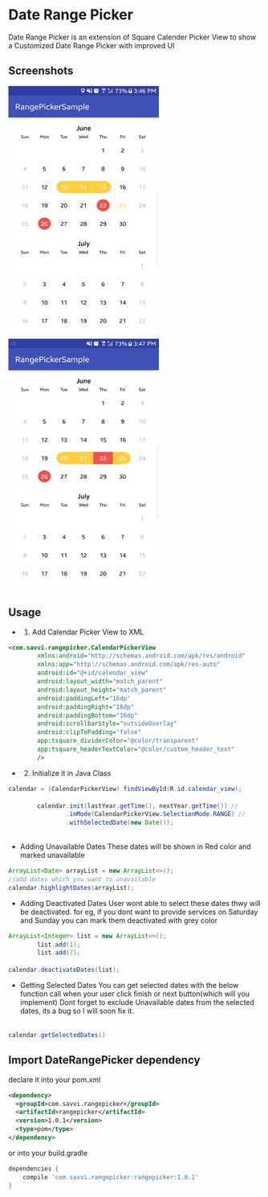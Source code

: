 Date Range Picker 
===================
Date Range Picker is an extension of Square Calender Picker View to show a Customized Date Range Picker with improved UI

Screenshots
-----------
<img src="device-2017-06-23-154706.png" alt="alt text" width="300" height="500"> <img src="device-2017-06-23-154757.png" alt="alt text" width="300" height="500">

Usage
-----
* 1. Add Calendar Picker View to XML

```xml
<com.savvi.rangepicker.CalendarPickerView
        xmlns:android="http://schemas.android.com/apk/res/android"
        xmlns:app="http://schemas.android.com/apk/res-auto"
        android:id="@+id/calendar_view"
        android:layout_width="match_parent"
        android:layout_height="match_parent"
        android:paddingLeft="16dp"
        android:paddingRight="16dp"
        android:paddingBottom="16dp"
        android:scrollbarStyle="outsideOverlay"
        android:clipToPadding="false"
        app:tsquare_dividerColor="@color/transparent"
        app:tsquare_headerTextColor="@color/custom_header_text"
        /> 
 ```
 
* 2. Initialize it in Java Class

```java
calendar = (CalendarPickerView) findViewById(R.id.calendar_view);

        calendar.init(lastYear.getTime(), nextYear.getTime()) //
                .inMode(CalendarPickerView.SelectionMode.RANGE) //
                .withSelectedDate(new Date());
 
```

* Adding Unavailable Dates
  These dates will be shown in Red color and marked unavailable

```java
ArrayList<Date> arrayList = new ArrayList<>();
//add dates which you want to unavailable
calendar.highlightDates(arrayList);

 ``` 
 
 * Adding Deactivated Dates
  User wont able to select these dates thwy will be deactivated.
  for eg, if you dont want to provide services on Saturday and Sunday you can mark them deactivated with grey color

```java
ArrayList<Integer> list = new ArrayList<>();
        list.add(1);
        list.add(7);
        
calendar.deactivateDates(list);

 ``` 
 
 * Getting Selected Dates
You can get selected dates with the below function call when your user click finish or next button(which will you implement)
Dont forget to exclude Unavailable dates from the selected dates, its a bug so I will soon fix it.

```java

calendar.getSelectedDates()

 ``` 
 
 Import DateRangePicker dependency
------------------------------------

declare it into your pom.xml

```xml
<dependency>
  <groupId>com.savvi.rangepicker</groupId>
  <artifactId>rangepicker</artifactId>
  <version>1.0.1</version>
  <type>pom</type>
</dependency>
```
or into your build.gradle

```groovy
dependencies {
    compile 'com.savvi.rangepicker:rangepicker:1.0.1'
}
```
